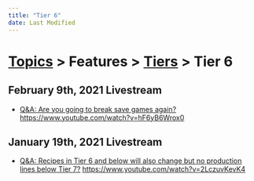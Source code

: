 ```yaml
---
title: "Tier 6"
date: Last Modified
---
```

# [Topics](../../../topics.md) > Features > [Tiers](../../../topics/features/tiers.md) > Tier 6

## February 9th, 2021 Livestream
* [Q&A: Are you going to break save games again?](../../../transcriptions/yt-hF6yB6Wrox0.md) https://www.youtube.com/watch?v=hF6yB6Wrox0

## January 19th, 2021 Livestream
* [Q&A: Recipes in Tier 6 and below will also change but no production lines below Tier 7?](../../../transcriptions/yt-2LczuvKevK4.md) https://www.youtube.com/watch?v=2LczuvKevK4
